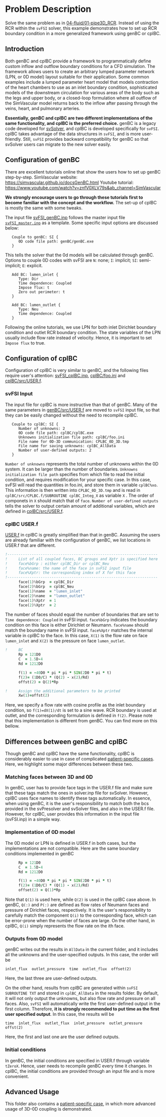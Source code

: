 
# **Problem Description**

Solve the same problem as in [04-fluid/01-pipe3D_RCR](../01-pipe3D_RCR). Instead of using the RCR within the `svFSI` solver, this example demonstrates how to set up RCR boundary condition in a more generalized framework using genBC or cplBC.

## Introduction

Both genBC and cplBC provide a framework to programmatically define custom inflow and outflow boundary conditions for a CFD simulation. The framework allows users to create an arbitrary lumped parameter network (LPN, or 0D model) layout suitable for their application. Some common examples include a lumped parameter heart model that models contraction of the heart chambers to use as an inlet boundary condition, sophisticated models of the downstream circulation for various areas of the body such as the legs and upper body, or a closed-loop formulation where all outflow of the SimVascular model returns back to the inflow after passing through the veins, heart, and pulmonary arteries.

**Essentially, genBC and cplBC are two different implementations of the same functionality, and cplBC is the preferred choice.**  genBC is a legacy code developed for [svSolver](https://github.com/SimVascular/svSolver), and cplBC is developed specifically for `svFSI`. cplBC takes advantage of the data structures in `svFSI`, and is more user-friendly. Still, `svFSI` provides backward compatibility for genBC so that svSolver users can migrate to the new solver easily. 

## Configuration of genBC

There are excellent tutorials online that show the users how to set up genBC step-by-step.
SimVascular website: https://simvascular.github.io/docsGenBC.html
Youtube tutorial: https://www.youtube.com/watch?v=znfV0XLV79s&ab_channel=SimVascular

**We strongly encourage users to go through these tutorials first to become familiar with the concept and the workflow.** The set-up of cplBC is mostly the same with some tweaks.

The input file [svFSI_genBC.inp](./svFSI_genBC.inp) follows the master input file [`svFSI_master.inp`](./svFSI_master.inp) as a template. Some specific input options are discussed below:

```
   Couple to genBC: SI {
      0D code file path: genBC/genBC.exe
   }
```

This tells the solver that the 0d models will be calculated through genBC. Options to couple 0D codes with svFSI are `N`: none; `I`: implicit; `SI`: semi-implicit; `E`: explicit.

```
   Add BC: lumen_inlet {
      Type: Dir
      Time dependence: Coupled
      Impose flux: t
      Zero out perimeter: t
   }

   Add BC: lumen_outlet {
      Type: Neu
      Time dependence: Coupled
   }
```

Following the online tutorials, we use LPN for both inlet Dirichlet boundary condition and outlet RCR boundary condition. The state variables of the LPN usually include flow rate instead of velocity. Hence, it is important to set `Impose flux` to true.

## Configuration of cplBC

Configuration of cplBC is very similar to genBC, and the following files require user's attention: [svFSI_cplBC.inp](./svFSI_cplBC.inp), [cplBC/foo.ini](./cplBC/foo.ini) and [cplBC/src/USER.f](./cplBC/src/USER.f).

### svFSI Input

The input file for cplBC is more instructive than that of genBC. Many of the same parameters in [genBC/src/USER.f](./genBC/src/USER.f) are moved to `svFSI` input file, so that they can be easily changed without the need to recompile cplBC.

```
   Couple to cplBC: SI {
      Number of unknowns: 2
      0D code file path: cplBC/cplBC.exe
      Unknowns initialization file path: cplBC/foo.ini
      File name for 0D-3D communication: CPLBC_0D_3D.tmp
      File name for saving unknowns: cplBC_AllData
      Number of user-defined outputs: 2
   }
```

`Number of unknowns` represents the total number of unknowns within the 0D system. It can be larger than the number of boundaries. `Unknowns initialization file path` specifies from which file to read the initial condition, and requires modification for your specific case.  In this case, svFSI will read the quantities in foo.ini, and store them in variable `cplBC%xo`. This information is then written into `CPLBC_0D_3D.tmp` and is read in `cplBC/src/CPLBC.f/SUBROUTINE cplBC_Integ_X` as variable `X` . The order of componets in `X` should match that of `face`. `Number of user-defined outputs` tells the solver to output certain amount of additional variables, which are defined in [cplBC/src/USER.f](./cplBC/src/USER.f).

### cplBC USER.f

[USER.f](./cplBC/src/USER.f) in cplBC is greatly simplified than that in genBC. Assuming the users are already familiar with the configuration of genBC, we list locations in USER.f that are different.

```fortran
!--------------------------------------------------------------------
!     List of all coupled faces, BC groups and Xptr is specified here
!     face%bGrp : either cplBC_Dir or cplBC_Neu
!     face%name: the name of the face in svFSI input file
!     face%Xptr: the corresponding index of X for this face
!--------------------------------------------------------------------
      face(1)%bGrp  = cplBC_Dir
      face(2)%bGrp  = cplBC_Neu
      face(1)%name  = "lumen_inlet"
      face(2)%name  = "lumen_outlet"
      face(1)%Xptr  = 1
      face(2)%Xptr  = 2
```

The number of faces should equal the number of boundaries that are set to `Time dependence: Coupled` in  svFSI input. `face%bGrp` indicates the boundary condition on this face is either Dirichlet or Neumann. `face%name` should match the boundary name in svFSI input. `face%Xptr` matches the internal variable in cplBC to the face. In this case, `X(1)` is the flow rate on face `lumen_inlet` and `X(2)` is the pressure on face `lumen_outlet`.

```fortran
!     BC
      Rp = 121D0
      C  = 1.5D-4
      Rd = 1212D0

      f(1) = -40D0 * pi * pi * SIN(2D0 * pi * t) 
      f(2)= (1D0/C) * (Q(2) - x(2)/Rd)
      offst(2) = Q(2)*Rp

!     Assign the additional parameters to be printed
      Xw(1)=offst(2)
```

Here, we specify a flow rate with cosine profile as the inlet boundary condition, so `f(1)=dX(1)/dt` is set to a sine wave.  RCR boundary is used at outlet, and the corresponding formulation is defined in `f(2)`. Please note that this implementation is different from genBC. You can find more on this bellow.

## Differences between genBC and cplBC

Though genBC and cplBC have the same functionality, cplBC is considerably easier to use in case of complicated [patient-specific cases](./patient-specific-case). Here, we highlight some major differences between these two.

### Matching faces between 3D and 0D

In genBC, user has to provide face tags in the USER.f file and make sure that these tags match the ones in solver.inp file for svSolver. However, cplBC uses face names to identify these tags automatically. In essence, when using genBC, it is the user's responsibility to match both the bcs provided in the svPresolver and svSolver files, and also in the USER.f file. However, for cplBC, user provides this information in the input file (svFSI.inp) in a simple way.

### Implementation of 0D model

The 0D model or LPN is defined in USER.f in both cases, but the implementations are not compatible. Here are the same boundary conditions implemented in genBC

```fortran
      Rp = 121D0
      C  = 1.5D-4
      Rd = 1212D0

      f(1) = -40D0 * pi * pi * SIN(2D0 * pi * t) 
      f(2)= (1D0/C) * (Q(1) - x(2)/Rd)
      offset(2) = Q(1)*Rp
```

Note that `Q(1)` is used here, while `Q(2)` is used in the cplBC case above. In genBC, `Q(:)` and `P(:)` are defined as flow rates of Neumann faces and pressure of Dirichlet faces, respectively. It is the user's responsibility to carefully match the component `Q(i)` to the corresponding face, which can be error-prone when the number of faces are large. On the other hand, in cplBC, `Q(i)` simply represents the flow rate on the ith face.

### Outputs from 0D model

genBC writes out the results in `AllData` in the current folder, and it includes all the unknowns and the user-specified outputs. In this case, the order will be

```
inlet_flux  outlet_pressure  time  outlet_flux  offset(2)
```

Here, the last three are user-defined outputs.

On the other hand, results from cplBC are generated within `svFSI` `SUBROUTINE TXT` and stored in `cplBC_AllData` in the results folder. By default, it will not only output the unknowns, but also flow rate and pressure on all faces.  Also, `svFSI` will automatically write the first user-defined output in the first column. Therefore, **it is strongly recommended to put time as the first user specified output**. In this case, the results will be

```
time  inlet_flux  outlet_flux  inlet_pressure  outlet_pressure  offst(2)
```

Here, the first and last one are the user defined outputs.

### Initial conditions

In genBC, the initial conditions are specified in USER.f through variable `tZeroX`. Hence, user needs to recompile genBC every time it changes. In cplBC, the initial conditions are provided through an input file and is more convenient.

## Advanced Usage
This folder also contains a [patient-specific case](./patient-specific-closed-loop-case), in which more advanced usage of 3D-0D coupling is demonstrated.

